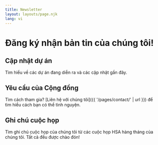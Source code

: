 ```yaml
---
title: Newsletter
layout: layouts/page.njk
lang: vi
---
```


# Đăng ký nhận bản tin của chúng tôi!

## Cập nhật dự án

Tìm hiểu về các dự án đang diễn ra và các cập nhật gần đây.

## Yêu cầu của Cộng đồng

Tìm cách tham gia? [Liên hệ với chúng tôi]({{ '/pages/contact/' | url }}) để tìm hiểu cách bạn có thể tình nguyện.

## Ghi chú cuộc họp

Tìm ghi chú cuộc họp của chúng tôi từ các cuộc họp HSA hàng tháng của chúng tôi. Tất cả đều được chào đón!